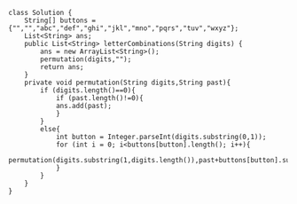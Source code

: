     class Solution {
        String[] buttons = {"","","abc","def","ghi","jkl","mno","pqrs","tuv","wxyz"};
        List<String> ans;
        public List<String> letterCombinations(String digits) {
            ans = new ArrayList<String>();
            permutation(digits,"");
            return ans;
        }
        private void permutation(String digits,String past){
            if (digits.length()==0){
                if (past.length()!=0){
                ans.add(past);
                }
            }
            else{
                int button = Integer.parseInt(digits.substring(0,1));
                for (int i = 0; i<buttons[button].length(); i++){
                    permutation(digits.substring(1,digits.length()),past+buttons[button].substring(i,i+1));
                }
            }
        }
    }